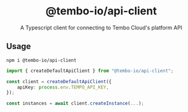 <h1 align="center">@tembo-io/api-client</h1>

<p align="center">A Typescript client for connecting to Tembo Cloud's platform API</p>

## Usage

```shell
npm i @tembo-io/api-client
```

```ts
import { createDefaultApiClient } from "@tembo-io/api-client";

const client = createDefaultApiClient({
	apiKey: process.env.TEMPO_API_KEY,
});

const instances = await client.createInstance(...);
```
